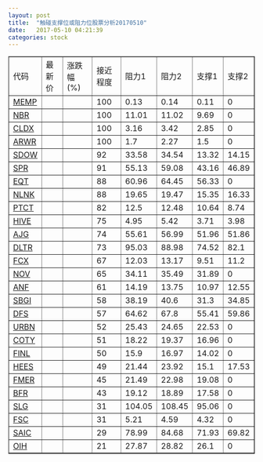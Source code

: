 ```yaml
---
layout: post
title:  "触碰支撑位或阻力位股票分析20170510"
date:   2017-05-10 04:21:39
categories: stock
---
```

<script type="text/javascript">
var stockList = []
stockList.push('gb_memp');
stockList.push('gb_nbr');
stockList.push('gb_cldx');
stockList.push('gb_arwr');
stockList.push('gb_sdow');
stockList.push('gb_spr');
stockList.push('gb_eqt');
stockList.push('gb_nlnk');
stockList.push('gb_ptct');
stockList.push('gb_hive');
stockList.push('gb_ajg');
stockList.push('gb_dltr');
stockList.push('gb_fcx');
stockList.push('gb_nov');
stockList.push('gb_anf');
stockList.push('gb_sbgi');
stockList.push('gb_dfs');
stockList.push('gb_urbn');
stockList.push('gb_coty');
stockList.push('gb_finl');
stockList.push('gb_hees');
stockList.push('gb_fmer');
stockList.push('gb_bfr');
stockList.push('gb_slg');
stockList.push('gb_fsc');
stockList.push('gb_saic');
stockList.push('gb_oih');
</script>
<table border="1">
 <tr>
 <td>代码</td>
 <td>最新价</td>
 <td>涨跌幅(%)</td>
 <td>接近程度</td>
 <td>阻力1</td>
 <td>阻力2</td>
 <td>支撑1</td>
 <td>支撑2</td>
</tr>
  <tr id="memp" class="red">
  <td><a href="http://stock.finance.sina.com.cn/usstock/quotes/MEMP.html" target="_blank">MEMP</a></td><td></td><td></td><td>100</td><td>0.13</td><td>0.14</td><td>0.11</td><td>0</td></tr>
  <tr id="nbr" class="green">
  <td><a href="http://stock.finance.sina.com.cn/usstock/quotes/NBR.html" target="_blank">NBR</a></td><td></td><td></td><td>100</td><td>11.01</td><td>11.02</td><td>9.69</td><td>0</td></tr>
  <tr id="cldx" class="red">
  <td><a href="http://stock.finance.sina.com.cn/usstock/quotes/CLDX.html" target="_blank">CLDX</a></td><td></td><td></td><td>100</td><td>3.16</td><td>3.42</td><td>2.85</td><td>0</td></tr>
  <tr id="arwr" class="red">
  <td><a href="http://stock.finance.sina.com.cn/usstock/quotes/ARWR.html" target="_blank">ARWR</a></td><td></td><td></td><td>100</td><td>1.7</td><td>2.27</td><td>1.5</td><td>0</td></tr>
  <tr id="sdow" class="red">
  <td><a href="http://stock.finance.sina.com.cn/usstock/quotes/SDOW.html" target="_blank">SDOW</a></td><td></td><td></td><td>92</td><td>33.58</td><td>34.54</td><td>13.32</td><td>14.15</td></tr>
  <tr id="spr" class="red">
  <td><a href="http://stock.finance.sina.com.cn/usstock/quotes/SPR.html" target="_blank">SPR</a></td><td></td><td></td><td>91</td><td>55.13</td><td>59.08</td><td>43.16</td><td>46.89</td></tr>
  <tr id="eqt" class="green">
  <td><a href="http://stock.finance.sina.com.cn/usstock/quotes/EQT.html" target="_blank">EQT</a></td><td></td><td></td><td>88</td><td>60.96</td><td>64.45</td><td>56.33</td><td>0</td></tr>
  <tr id="nlnk" class="green">
  <td><a href="http://stock.finance.sina.com.cn/usstock/quotes/NLNK.html" target="_blank">NLNK</a></td><td></td><td></td><td>88</td><td>19.65</td><td>19.47</td><td>15.35</td><td>16.33</td></tr>
  <tr id="ptct" class="green">
  <td><a href="http://stock.finance.sina.com.cn/usstock/quotes/PTCT.html" target="_blank">PTCT</a></td><td></td><td></td><td>82</td><td>12.5</td><td>12.48</td><td>10.64</td><td>8.74</td></tr>
  <tr id="hive" class="green">
  <td><a href="http://stock.finance.sina.com.cn/usstock/quotes/HIVE.html" target="_blank">HIVE</a></td><td></td><td></td><td>75</td><td>4.95</td><td>5.42</td><td>3.71</td><td>3.98</td></tr>
  <tr id="ajg" class="red">
  <td><a href="http://stock.finance.sina.com.cn/usstock/quotes/AJG.html" target="_blank">AJG</a></td><td></td><td></td><td>74</td><td>55.61</td><td>56.99</td><td>51.96</td><td>51.86</td></tr>
  <tr id="dltr" class="green">
  <td><a href="http://stock.finance.sina.com.cn/usstock/quotes/DLTR.html" target="_blank">DLTR</a></td><td></td><td></td><td>73</td><td>95.03</td><td>88.98</td><td>74.52</td><td>82.1</td></tr>
  <tr id="fcx" class="red">
  <td><a href="http://stock.finance.sina.com.cn/usstock/quotes/FCX.html" target="_blank">FCX</a></td><td></td><td></td><td>67</td><td>12.03</td><td>13.17</td><td>9.51</td><td>11.2</td></tr>
  <tr id="nov" class="red">
  <td><a href="http://stock.finance.sina.com.cn/usstock/quotes/NOV.html" target="_blank">NOV</a></td><td></td><td></td><td>65</td><td>34.11</td><td>35.49</td><td>31.89</td><td>0</td></tr>
  <tr id="anf" class="green">
  <td><a href="http://stock.finance.sina.com.cn/usstock/quotes/ANF.html" target="_blank">ANF</a></td><td></td><td></td><td>61</td><td>14.19</td><td>13.75</td><td>10.97</td><td>12.55</td></tr>
  <tr id="sbgi" class="green">
  <td><a href="http://stock.finance.sina.com.cn/usstock/quotes/SBGI.html" target="_blank">SBGI</a></td><td></td><td></td><td>58</td><td>38.19</td><td>40.6</td><td>31.3</td><td>34.85</td></tr>
  <tr id="dfs" class="green">
  <td><a href="http://stock.finance.sina.com.cn/usstock/quotes/DFS.html" target="_blank">DFS</a></td><td></td><td></td><td>57</td><td>64.62</td><td>67.8</td><td>55.41</td><td>59.86</td></tr>
  <tr id="urbn" class="green">
  <td><a href="http://stock.finance.sina.com.cn/usstock/quotes/URBN.html" target="_blank">URBN</a></td><td></td><td></td><td>52</td><td>25.43</td><td>24.65</td><td>22.53</td><td>0</td></tr>
  <tr id="coty" class="red">
  <td><a href="http://stock.finance.sina.com.cn/usstock/quotes/COTY.html" target="_blank">COTY</a></td><td></td><td></td><td>51</td><td>18.22</td><td>19.37</td><td>16.96</td><td>0</td></tr>
  <tr id="finl" class="red">
  <td><a href="http://stock.finance.sina.com.cn/usstock/quotes/FINL.html" target="_blank">FINL</a></td><td></td><td></td><td>50</td><td>15.9</td><td>16.97</td><td>14.02</td><td>0</td></tr>
  <tr id="hees" class="red">
  <td><a href="http://stock.finance.sina.com.cn/usstock/quotes/HEES.html" target="_blank">HEES</a></td><td></td><td></td><td>49</td><td>21.44</td><td>23.92</td><td>15.1</td><td>17.53</td></tr>
  <tr id="fmer" class="green">
  <td><a href="http://stock.finance.sina.com.cn/usstock/quotes/FMER.html" target="_blank">FMER</a></td><td></td><td></td><td>45</td><td>21.49</td><td>22.98</td><td>19.08</td><td>0</td></tr>
  <tr id="bfr" class="green">
  <td><a href="http://stock.finance.sina.com.cn/usstock/quotes/BFR.html" target="_blank">BFR</a></td><td></td><td></td><td>43</td><td>19.12</td><td>18.89</td><td>17.58</td><td>0</td></tr>
  <tr id="slg" class="red">
  <td><a href="http://stock.finance.sina.com.cn/usstock/quotes/SLG.html" target="_blank">SLG</a></td><td></td><td></td><td>31</td><td>104.05</td><td>108.45</td><td>95.06</td><td>0</td></tr>
  <tr id="fsc" class="green">
  <td><a href="http://stock.finance.sina.com.cn/usstock/quotes/FSC.html" target="_blank">FSC</a></td><td></td><td></td><td>31</td><td>5.21</td><td>4.59</td><td>4.32</td><td>0</td></tr>
  <tr id="saic" class="green">
  <td><a href="http://stock.finance.sina.com.cn/usstock/quotes/SAIC.html" target="_blank">SAIC</a></td><td></td><td></td><td>29</td><td>78.99</td><td>84.68</td><td>71.93</td><td>69.82</td></tr>
  <tr id="oih" class="red">
  <td><a href="http://stock.finance.sina.com.cn/usstock/quotes/OIH.html" target="_blank">OIH</a></td><td></td><td></td><td>21</td><td>27.87</td><td>28.82</td><td>26.1</td><td>0</td></tr>
</table>
